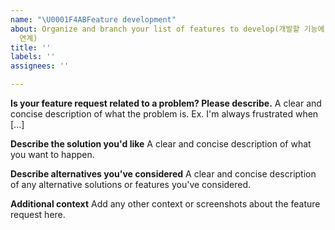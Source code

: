 ```yaml
---
name: "\U0001F4ABFeature development"
about: Organize and branch your list of features to develop(개발할 기능에 대한 목록을 정리 및 branch와
  연계)
title: ''
labels: ''
assignees: ''

---
```


**Is your feature request related to a problem? Please describe.**
A clear and concise description of what the problem is. Ex. I'm always frustrated when [...]

**Describe the solution you'd like**
A clear and concise description of what you want to happen.

**Describe alternatives you've considered**
A clear and concise description of any alternative solutions or features you've considered.

**Additional context**
Add any other context or screenshots about the feature request here.
